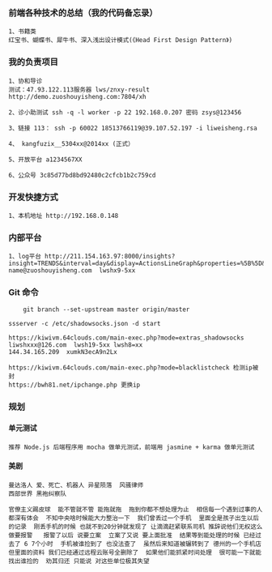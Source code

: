 ### 前端各种技术的总结（我的代码备忘录）
    1、书籍类
    红宝书、蝴蝶书、犀牛书、深入浅出设计模式(《Head First Design Pattern》)

### 我的负责项目

    1、协和导诊
    测试：47.93.122.113服务器 lws/znxy-result http://demo.zuoshouyisheng.com:7804/xh

    2、诊小助测试 ssh -q -l worker -p 22 192.168.0.207 密码 zsys@123456

    3、链接 113： ssh -p 60022 18513766119@39.107.52.197 -i liweisheng.rsa

    4、 kangfuzix__5304xx@2014xx (正式）

    5、开放平台 a1234567XX

    6、公众号 3c85d77bd8bd92480c2cfcb1b2c759cd

### 开发快捷方式
    1、本机地址 http://192.168.0.148

### 内部平台
    1、log平台 http://211.154.163.97:8000/insights?insight=TRENDS&interval=day&display=ActionsLineGraph&properties=%5B%5D&filter_test_accounts=false
    name@zuoshouyisheng.com  lwshx9-5xx

### Git 命令
```git
    git branch --set-upstream master origin/master
```

    ssserver -c /etc/shadowsocks.json -d start

    https://kiwivm.64clouds.com/main-exec.php?mode=extras_shadowsocks
    liwshxxx@126.com  lwsh19-5xx lwsh8=xx
    144.34.165.209  xumkN3ecA9n2Lx

    https://kiwivm.64clouds.com/main-exec.php?mode=blacklistcheck 检测ip被封
    https://bwh81.net/ipchange.php 更换ip

### 规划

#### 单元测试
    推荐 Node.js 后端程序用 mocha 做单元测试，前端用 jasmine + karma 做单元测试

#### 美剧
    曼达洛人 爱、死亡、机器人 异星陨落  风骚律师
    西部世界 黑袍纠察队

    官僚主义踢皮球  能不管就不管 能拖就拖  拖到你都不想处理为止  相信每一个遇到过事的人 都深有体会  不知中央啥时候能大力整治一下  我们曾丢过一个手机  里面全是孩子出生以后的记录  刚丢手机的时候 也就不到20分钟就发现了 让滴滴赶紧联系司机 推辞说他们无权这么做要报警   报警了以后 说要立案  立案了又说 要上面批准  结果等到能处理的时候 已经过去了 6 7个小时  手机被谁捡到了 也没法查了  虽然后来知道被辗转到了 德州的一个手机店 但里面的资料 我们已经通过远程云账号全删除了  如果他们能抓紧时间处理  很可能一下就能找出谁捡的  劝其归还 只能说 对这些单位极其失望